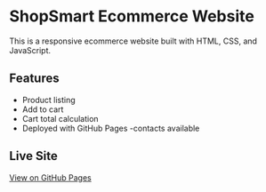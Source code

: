 # ShopSmart Ecommerce Website

This is a responsive ecommerce website built with HTML, CSS, and JavaScript.

## Features
- Product listing
- Add to cart
- Cart total calculation
- Deployed with GitHub Pages
  -contacts available
## Live Site
[View on GitHub Pages](https://nfvic.github.io/web-proj/)

